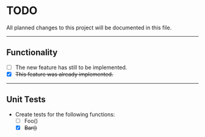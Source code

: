 # TODO

All planned changes to this project will be documented in this file.
___

## Functionality

- [ ] The new feature has still to be implemented.
- [x] ~~This feature was already implemented.~~
___

## Unit Tests

- Create tests for the following functions:
  - [ ] Foo()
  - [x] ~~Bar()~~